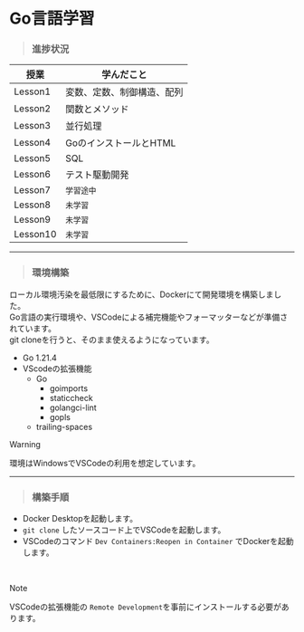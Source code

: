 Go言語学習
==========

>### 進捗状況

| 授業    | 学んだこと|
|--------|-----------|
|Lesson1 |変数、定数、制御構造、配列|
|Lesson2 |関数とメソッド|
|Lesson3 |並行処理|
|Lesson4 |GoのインストールとHTML|
|Lesson5 |SQL|
|Lesson6 |テスト駆動開発|
|Lesson7 |`学習途中`|
|Lesson8 |`未学習`|
|Lesson9 |`未学習`|
|Lesson10|`未学習`|

--------------------


>### 環境構築

ローカル環境汚染を最低限にするために、Dockerにて開発環境を構築しました。<br>
Go言語の実行環境や、VSCodeによる補完機能やフォーマッターなどが準備されています。<br>
git cloneを行うと、そのまま使えるようになっています。
- Go 1.21.4
- VScodeの拡張機能
  - Go
    - goimports
    - staticcheck
    - golangci-lint
    - gopls
  - trailing-spaces

> [!WARNING]
> 環境はWindowsでVSCodeの利用を想定しています。

-------------

>### 構築手順
- Docker Desktopを起動します。
- `git clone` したソースコード上でVSCodeを起動します。
- VSCodeのコマンド `Dev Containers:Reopen in Container` でDockerを起動します。

<br>

> [!NOTE]
> VSCodeの拡張機能の `Remote Development`を事前にインストールする必要があります。

<br>
